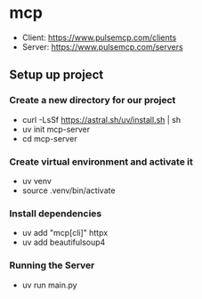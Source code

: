 # mcp

- Client: https://www.pulsemcp.com/clients
- Server: https://www.pulsemcp.com/servers


## Setup up project

### Create a new directory for our project
- curl -LsSf https://astral.sh/uv/install.sh | sh
- uv init mcp-server
- cd mcp-server

### Create virtual environment and activate it
- uv venv
- source .venv/bin/activate

### Install dependencies
- uv add "mcp[cli]" httpx
- uv add beautifulsoup4

### Running the Server
- uv run main.py